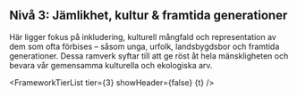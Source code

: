 <script>
  import FrameworkTierList from '$lib/components/FrameworkTierList.svelte';
  export let t;
</script>

## Nivå 3: Jämlikhet, kultur & framtida generationer

Här ligger fokus på inkludering, kulturell mångfald och representation av dem som ofta förbises – såsom unga, urfolk, landsbygdsbor och framtida generationer. Dessa ramverk syftar till att ge röst åt hela mänskligheten och bevara vår gemensamma kulturella och ekologiska arv.

<FrameworkTierList tier={3} showHeader={false} {t} />

